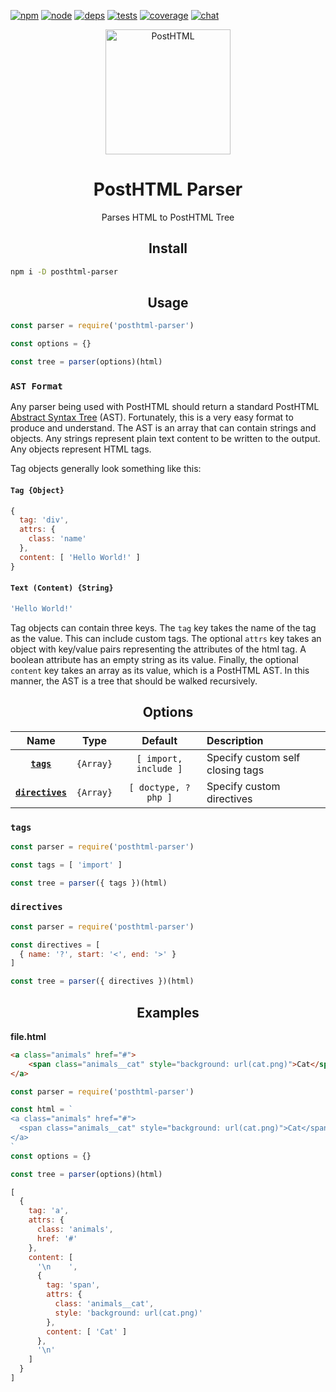 [![npm][npm]][npm-url]
[![node][node]][node-url]
[![deps][deps]][deps-url]
[![tests][tests]][tests-url]
[![coverage][cover]][cover-url]
[![chat][chat]][chat-url]

<div align="center">
  <a href="https://github.com/posthtml/posthtml">
    <img width="200" height="200" alt="PostHTML"
      src="http://posthtml.github.io/posthtml/logo.svg">
  </a>
  <h1>PostHTML Parser</h1>
  <p>Parses HTML to PostHTML Tree</p>
</div>

<h2 align="center">Install</h2>

```bash
npm i -D posthtml-parser
```

<h2 align="center">Usage</h2>

```js
const parser = require('posthtml-parser')

const options = {}

const tree = parser(options)(html)
```

### `AST Format`

Any parser being used with PostHTML should return a standard PostHTML [Abstract Syntax Tree](https://www.wikiwand.com/en/Abstract_syntax_tree) (AST). Fortunately, this is a very easy format to produce and understand. The AST is an array that can contain strings and objects. Any strings represent plain text content to be written to the output. Any objects represent HTML tags.

Tag objects generally look something like this:

#### `Tag {Object}`

```js
{
  tag: 'div',
  attrs: {
    class: 'name'
  },
  content: [ 'Hello World!' ]
}
```

#### `Text (Content) {String}`

```js
'Hello World!'
```

Tag objects can contain three keys. The `tag` key takes the name of the tag as the value. This can include custom tags. The optional `attrs` key takes an object with key/value pairs representing the attributes of the html tag. A boolean attribute has an empty string as its value. Finally, the optional `content` key takes an array as its value, which is a PostHTML AST. In this manner, the AST is a tree that should be walked recursively.

<h2 align="center">Options</h2>

|Name|Type|Default|Description|
|:--:|:--:|:-----:|:----------|
|**[`tags`](#tags)**|`{Array}`|`[ import, include ]`|Specify custom self closing tags|
|**[`directives`](#directives)**|`{Array}`|`[ doctype, ?php ]`|Specify custom directives|

### `tags`

```js
const parser = require('posthtml-parser')

const tags = [ 'import' ]

const tree = parser({ tags })(html)
```

### `directives`

```js
const parser = require('posthtml-parser')

const directives = [
  { name: '?', start: '<', end: '>' }
]

const tree = parser({ directives })(html)
```

<h2 align="center">Examples</h2>

**file.html**
```html
<a class="animals" href="#">
    <span class="animals__cat" style="background: url(cat.png)">Cat</span>
</a>
```

```js
const parser = require('posthtml-parser')

const html = `
<a class="animals" href="#">
  <span class="animals__cat" style="background: url(cat.png)">Cat</span>
</a>
`
const options = {}

const tree = parser(options)(html)
```

```js
[
  {
    tag: 'a',
    attrs: {
      class: 'animals',
      href: '#'
    },
    content: [
      '\n    ',
      {
        tag: 'span',
        attrs: {
          class: 'animals__cat',
          style: 'background: url(cat.png)'
        },
        content: [ 'Cat' ]
      },
      '\n'
    ]
  }
]
```


[npm]: https://img.shields.io/npm/v/posthtml-parser.svg
[npm-url]: https://npmjs.com/package/posthtml-parser

[node]: https://img.shields.io/node/v/posthtml-parser.svg
[node-url]: https://nodejs.org

[deps]: https://david-dm.org/posthtml/posthtml-parser.svg
[deps-url]: https://david-dm.org/posthtml/posthtml-parser

[tests]: http://img.shields.io/travis/posthtml/posthtml-parser.svg
[tests-url]: https://travis-ci.org/posthtml/posthtml-parser

[cover]: https://coveralls.io/repos/github/posthtml/posthtml-parser/badge.svg
[cover-url]: https://coveralls.io/github/posthtml/posthtml-parser

[chat]: https://badges.gitter.im/posthtml/posthtml.svg
[chat-url]: https://gitter.im/posthtml/posthtml

